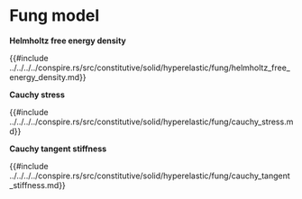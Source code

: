 # Fung model

<!-- cmdrun sed 's/super::NeoHookean/neo_hookean.html/' ../../../../conspire.rs/src/constitutive/solid/hyperelastic/fung/model.md -->

**Helmholtz free energy density**

{{#include ../../../../conspire.rs/src/constitutive/solid/hyperelastic/fung/helmholtz_free_energy_density.md}}

**Cauchy stress**

{{#include ../../../../conspire.rs/src/constitutive/solid/hyperelastic/fung/cauchy_stress.md}}

**Cauchy tangent stiffness**

{{#include ../../../../conspire.rs/src/constitutive/solid/hyperelastic/fung/cauchy_tangent_stiffness.md}}
